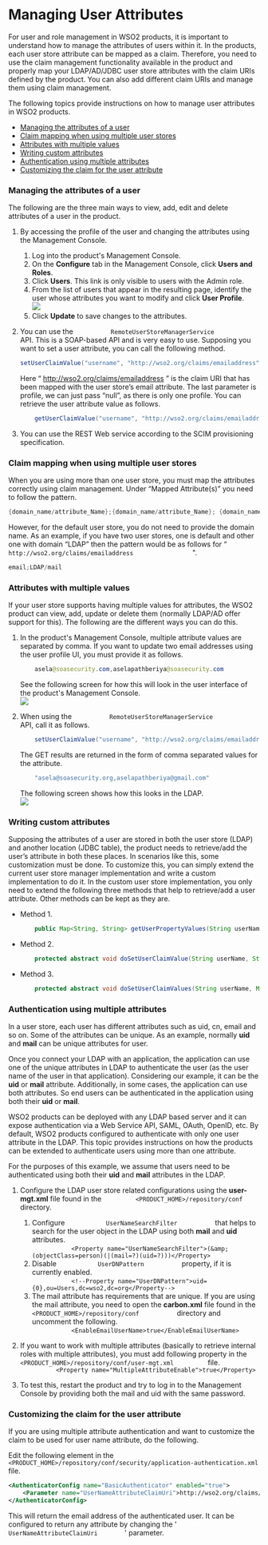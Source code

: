 # Managing User Attributes

For user and role management in WSO2 products, it is important to
understand how to manage the attributes of users within it. In the
products, each user store attribute can be mapped as a claim. Therefore,
you need to use the claim management functionality available in the
product and properly map your LDAP/AD/JDBC user store attributes with
the claim URIs defined by the product. You can also add different claim
URIs and manage them using claim management.

The following topics provide instructions on how to manage user
attributes in WSO2 products.

-   [Managing the attributes of a
    user](#ManagingUserAttributes-Managingtheattributesofauser)
-   [Claim mapping when using multiple user
    stores](#ManagingUserAttributes-Claimmappingwhenusingmultipleuserstores)
-   [Attributes with multiple
    values](#ManagingUserAttributes-Attributeswithmultiplevalues)
-   [Writing custom
    attributes](#ManagingUserAttributes-Writingcustomattributes)
-   [Authentication using multiple
    attributes](#ManagingUserAttributes-Authenticationusingmultipleattributes)
-   [Customizing the claim for the user
    attribute](#ManagingUserAttributes-Customizingtheclaimfortheuserattribute)

### Managing the attributes of a user

The following are the three main ways to view, add, edit and delete
attributes of a user in the product.

1.  By accessing the profile of the user and changing the attributes
    using the Management Console.
    1.  Log into the product's Management Console.
    2.  On the **Configure** tab in the Management Console, click
        **Users and Roles**.  
    3.  Click **Users**. This link is only visible to users with the
        Admin role.
    4.  From the list of users that appear in the resulting page,
        identify the user whose attributes you want to modify and click
        **User Profile**.  
        ![](attachments/43997703/44195174.png)
    5.  Click **Update** to save changes to the attributes.
2.  You can use the `           RemoteUserStoreManagerService          `
    API. This is a SOAP-based API and is very easy to use. Supposing you
    want to set a user attribute, you can call the following method.

    ``` java
    setUserClaimValue("username", "http://wso2.org/claims/emailaddress", "asela@soasecurity.org", null)
    ```

    Here “ http://wso2.org/claims/emailaddress ” is the claim URI that
    has been mapped with the user store’s email attribute. The last
    parameter is profile, we can just pass “null”, as there is only one
    profile. You can retrieve the user attribute value as follows.

    ``` java
        getUserClaimValue("username", "http://wso2.org/claims/emailaddress", null)
    ```

3.  You can use the REST Web service according to the SCIM provisioning
    specification.

### Claim mapping when using multiple user stores

When you are using more than one user store, you must map the attributes
correctly using claim management. Under “Mapped Attribute(s)” you need
to follow the pattern.

``` java
{domain_name/attribute_Name};{domain_name/attribute_Name}; {domain_name/attribute_Name};
```

However, for the default user store, you do not need to provide the
domain name. As an example, if you have two user stores, one is default
and other one with domain “LDAP” then the pattern would be as follows
for “
`                   http://wso2.org/claims/emailaddress                 `
".

``` java
email;LDAP/mail
```

### Attributes with multiple values

If your user store supports having multiple values for attributes, the
WSO2 product can view, add, update or delete them (normally LDAP/AD
offer support for this). The following are the different ways you can do
this.

1.  In the product's Management Console, multiple attribute values are
    separated by comma. If you want to update two email addresses using
    the user profile UI, you must provide it as follows.

    ``` java
        asela@soasecurity.com,aselapathberiya@soasecurity.com
    ```

    See the following screen for how this will look in the user
    interface of the product's Management Console.  
    ![](attachments/43997703/44195175.png)

2.  When using the `           RemoteUserStoreManagerService          `
    API, call it as follows.

    ``` java
        setUserClaimValue("username", "http://wso2.org/claims/emailaddress", "asela@soasecurity.org,aselapathberiya@gmail.com", null)
    ```

    The GET results are returned in the form of comma separated values
    for the attribute.

    ``` java
        "asela@soasecurity.org,aselapathberiya@gmail.com"
    ```

    The following screen shows how this looks in the LDAP.  
    ![](attachments/43997703/44195177.png) 

### Writing custom attributes

Supposing the attributes of a user are stored in both the user store
(LDAP) and another location (JDBC table), the product needs to
retrieve/add the user’s attribute in both these places. In scenarios
like this, some customization must be done. To customize this, you can
simply extend the current user store manager implementation and write a
custom implementation to do it. In the custom user store implementation,
you only need to extend the following three methods that help to
retrieve/add a user attribute. Other methods can be kept as they are.

-   Method 1.

    ``` java
        public Map<String, String> getUserPropertyValues(String userName, String[] propertyNames, String profileName) throws UserStoreException
    ```

-   Method 2.

    ``` java
        protected abstract void doSetUserClaimValue(String userName, String claimURI, String claimValue, String profileName) throws UserStoreException;
    ```

-   Method 3.

    ``` java
        protected abstract void doSetUserClaimValues(String userName, Map<String, String> claims, String profileName) throws UserStoreException;
    ```

### Authentication using multiple attributes

In a user store, each user has different attributes such as uid, cn,
email and so on. Some of the attributes can be unique. As an example,
normally **uid** and **mail** can be unique attributes for user.

Once you connect your LDAP with an application, the application can use
one of the unique attributes in LDAP to authenticate the user (as the
user name of the user in that application). Considering our example, it
can be the **uid** or **mail** attribute. Additionally, in some cases,
the application can use both attributes. So end users can be
authenticated in the application using both their **uid** or **mail**.

WSO2 products can be deployed with any LDAP based server and it can
expose authentication via a Web Service API, SAML, OAuth, OpenID, etc.
By default, WSO2 products configured to authenticate with only one user
attribute in the LDAP. This topic provides instructions on how the
products can be extended to authenticate users using more than one
attribute.

For the purposes of this example, we assume that users need to be
authenticated using both their **uid** and **mail** attributes in the
LDAP.

1.  Configure the LDAP user store related configurations using the
    **user-mgt.xml** file found in the
    `          <PRODUCT_HOME>/repository/conf         ` directory.
    1.  Configure `            UserNameSearchFilter           ` that
        helps to search for the user object in the LDAP using both
        **mail** and **uid** attributes.  
        `            <Property name="UserNameSearchFilter">(&amp;(objectClass=person)(|(mail=?)(uid=?)))</Property>           `
    2.  Disable `            UserDNPattern           ` property, if it
        is currently enabled.  
        `            <!--Property name="UserDNPattern">uid={0},ou=Users,dc=wso2,dc=org</Property-->           `
    3.  The mail attribute has requirements that are unique. If you are
        using the mail attribute, you need to open the **carbon.xml**
        file found in the
        `            <PRODUCT_HOME>/repository/conf           `
        directory and uncomment the following.  
        `            <EnableEmailUserName>true</EnableEmailUserName>           `
2.  If you want to work with multiple attributes (basically to retrieve
    internal roles with multiple attributes), you must add following
    property in the
    `           <PRODUCT_HOME>/repository/conf/user-mgt.xml          `
    file.  
    `           <Property name="MultipleAttributeEnable">true</Property>          `

3.  To test this, restart the product and try to log in to
    the Management Console by providing both the mail and uid with the
    same password.

### Customizing the claim for the user attribute

If you are using multiple attribute authentication and want to customize
the claim to be used for user name attribute, do the following.

Edit the following element in the
`         <PRODUCT_HOME>/repository/conf/security/application-authentication.xml        `
file.

``` xml
<AuthenticatorConfig name="BasicAuthenticator" enabled="true">
    <Parameter name="UserNameAttributeClaimUri">http://wso2.org/claims/emailaddress</Parameter>
</AuthenticatorConfig>
```

This will return the email address of the authenticated user. It can be
configured to return any attribute by changing the '
`         UserNameAttributeClaimUri        ` ' parameter.
